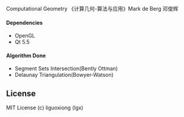 Computational Geometry
《计算几何-算法与应用》Mark de Berg 邓俊辉

#### Dependencies

* OpenGL
* Qt 5.5

#### Algorithm Done

* Segment Sets Intersection(Bently Ottman)
* Delaunay Triangulation(Bowyer-Watson) 

## License

MIT License (c) liguoxiong (lgx)
